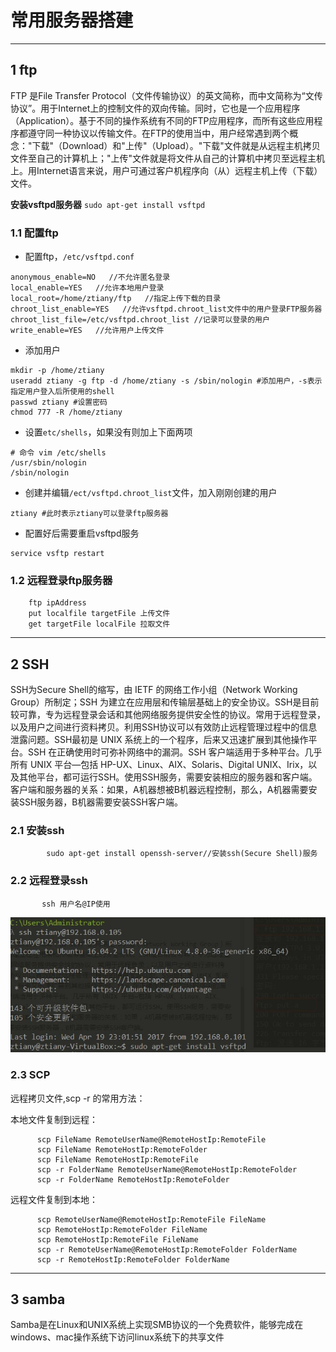 # 常用服务器搭建

---
## 1 ftp

FTP 是File Transfer Protocol（文件传输协议）的英文简称，而中文简称为“文传协议”。用于Internet上的控制文件的双向传输。同时，它也是一个应用程序（Application）。基于不同的操作系统有不同的FTP应用程序，而所有这些应用程序都遵守同一种协议以传输文件。在FTP的使用当中，用户经常遇到两个概念："下载"（Download）和"上传"（Upload）。"下载"文件就是从远程主机拷⻉文件至自己的计算机上；"上传"文件就是将文件从自己的计算机中拷⻉至远程主机上。用Internet语言来说，用户可通过客户机程序向（从）远程主机上传（下载）文件。

**安装vsftpd服务器** `sudo apt-get install vsftpd`

### 1.1 配置ftp

- 配置ftp，`/etc/vsftpd.conf`
```
anonymous_enable=NO   //不允许匿名登录
local_enable=YES   //允许本地用户登录
local_root=/home/ztiany/ftp   //指定上传下载的目录
chroot_list_enable=YES   //允许vsftpd.chroot_list文件中的用户登录FTP服务器
chroot_list_file=/etc/vsftpd.chroot_list //记录可以登录的用户
write_enable=YES   //允许用户上传文件
```

- 添加用户
```shell
mkdir -p /home/ztiany
useradd ztiany -g ftp -d /home/ztiany -s /sbin/nologin #添加用户，-s表示指定用户登入后所使用的shell
passwd ztiany #设置密码
chmod 777 -R /home/ztiany
```

- 设置`etc/shells`，如果没有则加上下面两项
```
# 命令 vim /etc/shells
/usr/sbin/nologin
/sbin/nologin
```

- 创建并编辑`/ect/vsftpd.chroot_list`文件，加入刚刚创建的用户
```shell
ztiany #此时表示ztiany可以登录ftp服务器
```

- 配置好后需要重启vsftpd服务
```
service vsftp restart
```

### 1.2 远程登录ftp服务器

```
    ftp ipAddress
    put localfile targetFile 上传文件
    get targetFile localFile 拉取文件
```

---
## 2 SSH

SSH为Secure Shell的缩写，由 IETF 的网络工作小组（Network Working Group）所制定；SSH 为建立在应用层和传输层基础上的安全协议。SSH是目前较可靠，专为远程登录会话和其他网络服务提供安全性的协议。常用于远程登录，以及用户之间进行资料拷⻉。利用SSH协议可以有效防止远程管理过程中的信息泄露问题。SSH最初是 UNIX 系统上的一个程序，后来又迅速扩展到其他操作平台。SSH 在正确使用时可弥补网络中的漏洞。SSH 客户端适用于多种平台。几乎所有 UNIX 平台—包括 HP-UX、Linux、AIX、Solaris、Digital UNIX、Irix，以及其他平台，都可运行SSH。使用SSH服务，需要安装相应的服务器和客户端。客户端和服务器的关系：如果，A机器想被B机器远程控制，那么，A机器需要安装SSH服务器，B机器需要安装SSH客户端。

### 2.1 安装ssh

```
        sudo apt-get install openssh-server//安装ssh(Secure Shell)服务
```

### 2.2 远程登录ssh

```
       ssh 用户名@IP使用
```

![](index_files/4ca9cec4-5bab-4209-ad14-ba28469df87d.jpg)

### 2.3 SCP

远程拷⻉文件,scp -r 的常用方法：

本地文件复制到远程：

```
      scp FileName RemoteUserName@RemoteHostIp:RemoteFile
      scp FileName RemoteHostIp:RemoteFolder
      scp FileName RemoteHostIp:RemoteFile
      scp -r FolderName RemoteUserName@RemoteHostIp:RemoteFolder
      scp -r FolderName RemoteHostIp:RemoteFolder
```

远程文件复制到本地：

```
      scp RemoteUserName@RemoteHostIp:RemoteFile FileName
      scp RemoteHostIp:RemoteFolder FileName
      scp RemoteHostIp:RemoteFile FileName
      scp -r RemoteUserName@RemoteHostIp:RemoteFolder FolderName
      scp -r RemoteHostIp:RemoteFolder FolderName
```

---
## 3 samba

Samba是在Linux和UNIX系统上实现SMB协议的一个免费软件，能够完成在windows、mac操作系统下访问linux系统下的共享文件





